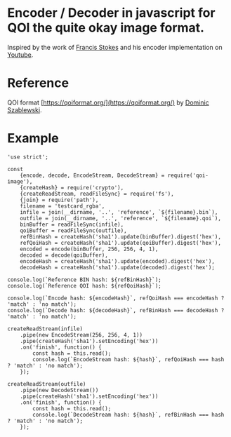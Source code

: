 # Encoder / Decoder in javascript for QOI the quite okay image format.
Inspired by the work of [Francis Stokes](https://github.com/LowLevelJavaScript/QOI) and his encoder implementation
on [Youtube](https://www.youtube.com/watch?v=GgsRQuGSrc0).

# Reference
QOI format [https://qoiformat.org/](https://qoiformat.org/) by [Dominic Szablewski](http://twitter.com/phoboslab).

# Example
```node
'use strict';

const
    {encode, decode, EncodeStream, DecodeStream} = require('qoi-image'),
    {createHash} = require('crypto'),
    {createReadStream, readFileSync} = require('fs'),
    {join} = require('path'),
    filename = 'testcard_rgba',
    infile = join(__dirname, '..', 'reference', `${filename}.bin`),
    outfile = join(__dirname, '..', 'reference', `${filename}.qoi`),
    binBuffer = readFileSync(infile),
    qoiBuffer = readFileSync(outfile),
    refBinHash = createHash('sha1').update(binBuffer).digest('hex'),
    refQoiHash = createHash('sha1').update(qoiBuffer).digest('hex'),
    encoded = encode(binBuffer, 256, 256, 4, 1),
    decoded = decode(qoiBuffer),
    encodeHash = createHash('sha1').update(encoded).digest('hex'),
    decodeHash = createHash('sha1').update(decoded).digest('hex');

console.log(`Reference BIN hash: ${refBinHash}`);
console.log(`Reference QOI hash: ${refQoiHash}`);

console.log(`Encode hash: ${encodeHash}`, refQoiHash === encodeHash ? 'match' : 'no match');
console.log(`Decode hash: ${decodeHash}`, refBinHash === decodeHash ? 'match' : 'no match');

createReadStream(infile)
    .pipe(new EncodeStream(256, 256, 4, 1))
    .pipe(createHash('sha1').setEncoding('hex'))
    .on('finish', function() {
        const hash = this.read();
        console.log(`EncodeStream hash: ${hash}`, refQoiHash === hash ? 'match' : 'no match');
    });

createReadStream(outfile)
    .pipe(new DecodeStream())
    .pipe(createHash('sha1').setEncoding('hex'))
    .on('finish', function() {
        const hash = this.read();
        console.log(`DecodeStream hash: ${hash}`, refBinHash === hash ? 'match' : 'no match');
    });
```